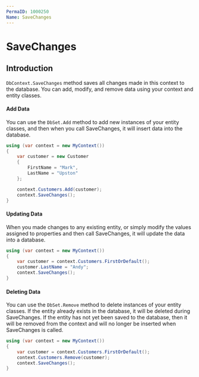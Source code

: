 ```yaml
---
PermaID: 1000250
Name: SaveChanges
---
```


# SaveChanges

## Introduction

`DbContext.SaveChanges` method saves all changes made in this context to the database. You can add, modify, and remove data using your context and entity classes.

#### Add Data

You can use the `DbSet.Add` method to add new instances of your entity classes, and then when you call SaveChanges, it will insert data into the database.


```csharp
using (var context = new MyContext())
{
    var customer = new Customer 
    { 
        FirstName = "Mark", 
        LastName = "Upston" 
    };

    context.Customers.Add(customer);
    context.SaveChanges();
}
```

#### Updating Data

When you made changes to any existing entity, or simply modify the values assigned to properties and then call SaveChanges, it will update the data into a database.


```csharp
using (var context = new MyContext())
{
    var customer = context.Customers.FirstOrDefault();
    customer.LastName = "Andy";
    context.SaveChanges();
}
```

#### Deleting Data

You can use the `DbSet.Remove` method to delete instances of your entity classes. If the entity already exists in the database, it will be deleted during SaveChanges. If the entity has not yet been saved to the database, then it will be removed from the context and will no longer be inserted when SaveChanges is called.


```csharp
using (var context = new MyContext())
{
    var customer = context.Customers.FirstOrDefault();
    context.Customers.Remove(customer);
    context.SaveChanges();
}
```

